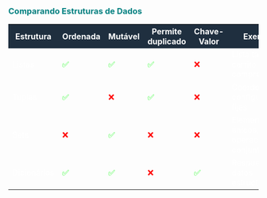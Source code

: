 <h3 style="color: teal;">Comparando Estruturas de Dados</h3>

<table>
  <tr>
    <th style="background-color:#1f2f3f; color: white;">Estrutura</th>
    <th style="background-color:#1f2f3f; color: white;">Ordenada</th>
    <th style="background-color:#1f2f3f; color: white;">Mutável</th>
    <th style="background-color:#1f2f3f; color: white;">Permite duplicado</th>
    <th style="background-color:#1f2f3f; color: white;">Chave-Valor</th>
    <th style="background-color:#1f2f3f; color: white;">Exemplos</th>
  </tr>
  <tr>
    <td style="color:white;">Listas</td>
    <td style="color:lime;">✅</td>
    <td style="color:lime;">✅</td>
    <td style="color:lime;">✅</td>
    <td style="color:red;">❌</td>
    <td style="color:white;">Lista tareas, carrito de compras</td>
  </tr>
  <tr>
    <td style="color:white;">Tuplas</td>
    <td style="color:lime;">✅</td>
    <td style="color:red;">❌</td>
    <td style="color:lime;">✅</td>
    <td style="color:red;">❌</td>
    <td style="color:white;">Coordenadas, configuraciones fijas</td>
  </tr>
  <tr>
    <td style="color:white;">Sets</td>
    <td style="color:red;">❌</td>
    <td style="color:lime;">✅</td>
    <td style="color:red;">❌</td>
    <td style="color:red;">❌</td>
    <td style="color:white;">Elementos únicos, operación de conjuntos</td>
  </tr>
  <tr>
    <td style="color:white;">Dicionários</td>
    <td style="color:lime;">✅ <small></small></td>
    <td style="color:lime;">✅</td>
    <td style="color:red;">❌</td>
    <td style="color:lime;">✅</td>
    <td style="color:white;">Respuestas API, datos estructurados</td>
  </tr>
</table>
